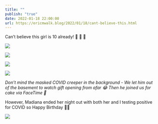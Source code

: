 ```yaml
---
title: ""
publish: "true"
date: 2022-01-18 22:00:00
url: https://ericmwalk.blog/2022/01/18/cant-believe-this.html
---
```


Can’t believe this girl is 10 already! 🥳 🎂 🎉

![](https://ericmwalk.blog/uploads/2022/b8ffc7a177.jpg)

![](https://ericmwalk.blog/uploads/2022/1c1985803b.jpg)

![](https://ericmwalk.blog/uploads/2022/6318bf4df6.jpg)

![](https://ericmwalk.blog/uploads/2022/46b5c575a4.jpg)

*Don’t mind the masked COVID creeper in the background - We let him out of the basement to watch gift opening from afar 😂 Then he joined us for cake via FaceTime 🤪*

However, Madiana ended her night out with both her and I testing positive for COVID so Happy Birthday 🤷‍♂️

![](https://ericmwalk.blog/uploads/2022/4e8fed1ea8.jpg)
